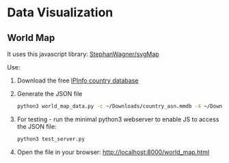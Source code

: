 # Data Visualization

## World Map

It uses this javascript library: [StephanWagner/svgMap](https://github.com/StephanWagner/svgMap)

Use:

1. Download the free [IPInfo country database](https://ipinfo.io/products/free-ip-database)

2. Generate the JSON file

    ```bash
    python3 world_map_data.py -c ~/Downloads/country_asn.mmdb -4 ~/Downloads/risk_ip4_med.json -6 ~/Downloads/risk_ip6_med.json
    ```

3. For testing - run the minimal python3 webserver to enable JS to access the JSON file:

    ```bash
    python3 test_server.py
    ```

4. Open the file in your browser: [http://localhost:8000/world_map.html](http://localhost:8000/world_map.html)
